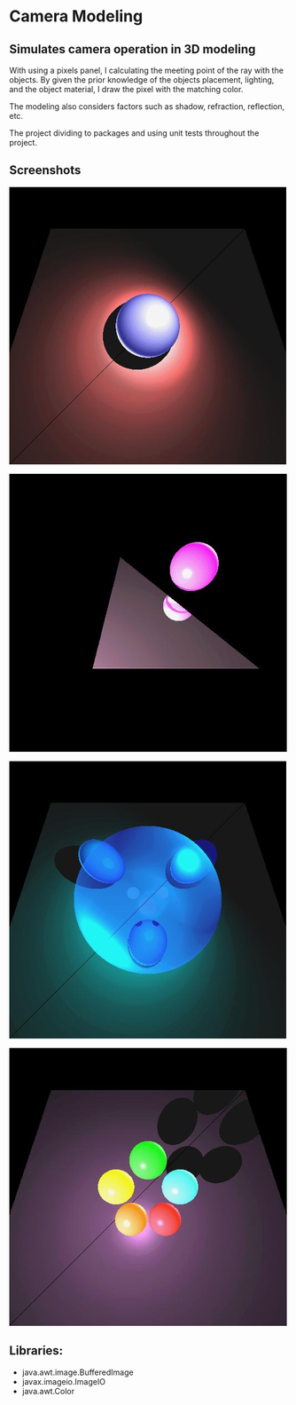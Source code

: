 
# Camera Modeling

## Simulates camera operation in 3D modeling

With using a pixels panel, I calculating the meeting point of the ray with the objects. 
By given the prior knowledge of the objects placement, lighting, and the object material, 
I draw the pixel with the matching color.

The modeling also considers factors such as shadow, refraction, reflection, etc.

The project dividing to packages and using unit tests throughout the project.

## Screenshots

![SCREESHOT DECSRIPTION](solutions%20image/shadow%20test.jpg)

![SCREESHOT DECSRIPTION](solutions%20image/Reflection%20test.jpg)

![SCREESHOT DECSRIPTION](solutions%20image/final%20test3.jpg)

![SCREESHOT DECSRIPTION](solutions%20image/final%20test2.jpg)

## Libraries:

* java.awt.image.BufferedImage
* javax.imageio.ImageIO
* java.awt.Color
